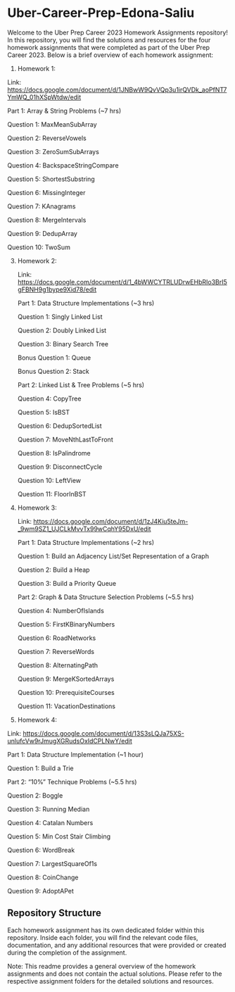# Uber-Career-Prep-Edona-Saliu

Welcome to the Uber Prep Career 2023 Homework Assignments repository! In this repository, you will find the solutions and resources for the four homework assignments that were completed as part of the Uber Prep Career 2023.
Below is a brief overview of each homework assignment:

1. Homework 1:
   
  Link: https://docs.google.com/document/d/1JNBwW9QvVQp3u1irQVDk_aoPfNT7YmWQ_01hXSpWtdw/edit

  Part 1: Array & String Problems (~7 hrs)
  
  Question 1: MaxMeanSubArray
  
  Question 2: ReverseVowels
  
  Question 3: ZeroSumSubArrays
  
  Question 4: BackspaceStringCompare
  
  Question 5: ShortestSubstring
  
  Question 6: MissingInteger
  
  Question 7: KAnagrams
  
  Question 8: MergeIntervals
  
  Question 9: DedupArray
  
  Question 10: TwoSum


3. Homework 2:
   
   Link: https://docs.google.com/document/d/1_4bWWCYTRLUDrwEHbRIo3BrI5gFBNH9g1bype9Xid78/edit
   
   Part 1: Data Structure Implementations (~3 hrs)
   
      Question 1: Singly Linked List
   
      Question 2: Doubly Linked List
   
      Question 3: Binary Search Tree
   
      Bonus Question 1: Queue
   
      Bonus Question 2: Stack
   
    Part 2: Linked List & Tree Problems (~5 hrs)
   
      Question 4: CopyTree
   
      Question 5: IsBST
   
      Question 6: DedupSortedList
   
      Question 7: MoveNthLastToFront
   
      Question 8: IsPalindrome
   
      Question 9: DisconnectCycle
   
      Question 10: LeftView
   
      Question 11: FloorInBST

5. Homework 3:
   
   Link: https://docs.google.com/document/d/1zJ4Kiu5teJm-_9wm9SZ1_UJCLkMvvTx99wCqhY95DxU/edit
   
   Part 1: Data Structure Implementations (~2 hrs)
   
    Question 1: Build an Adjacency List/Set Representation of a Graph
   
    Question 2: Build a Heap
   
    Question 3: Build a Priority Queue
   
   Part 2: Graph & Data Structure Selection Problems (~5.5 hrs)
   
    Question 4: NumberOfIslands
   
    Question 5: FirstKBinaryNumbers
   
    Question 6: RoadNetworks
   
    Question 7: ReverseWords
   
    Question 8: AlternatingPath
   
    Question 9: MergeKSortedArrays
   
    Question 10: PrerequisiteCourses
   
    Question 11: VacationDestinations

7. Homework 4:
   
  Link: https://docs.google.com/document/d/13S3sLQJa75XS-unlufcVw9rJmugXGRudsOxIdCPLNwY/edit 
  
  Part 1: Data Structure Implementation (~1 hour)
  
  Question 1: Build a Trie
  
  Part 2: “10%” Technique Problems (~5.5 hrs)
  
  Question 2: Boggle
  
  Question 3: Running Median
  
  Question 4: Catalan Numbers
  
  Question 5: Min Cost Stair Climbing
  
  Question 6: WordBreak
  
  Question 7: LargestSquareOf1s
  
  Question 8: CoinChange
  
  Question 9: AdoptAPet




## Repository Structure

Each homework assignment has its own dedicated folder within this repository. Inside each folder, you will find the relevant code files, documentation, and any additional resources that were provided or created during the completion of the assignment.

Note: This readme provides a general overview of the homework assignments and does not contain the actual solutions. Please refer to the respective assignment folders for the detailed solutions and resources.
